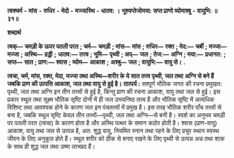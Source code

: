  **त्वक्चर्म** **-** **मांस** **-** **रुधिर** **-** **मेदो** **-** **मज्जास्थि** **-** **धातव: ।** **भूश्यप्तेजोमया: सप्त प्राणो व्योमाश्बु** **-** **वायुभि: ॥ ३१॥** 

**शब्दार्थ** 

**त्वक्—** **चमड़ी के ऊपर पतली परत** **; चर्म—** **चमड़ी** **; मांस—** **मांस** **; रुधिर—** **रक्त** **; मेद:—** **चर्बी** **; मज्जा—** **मज्जा** **; अस्थि—** **हड्डी** **;** **धातव:—** **तत्त्व** **; भूमि—** **पृथ्वी** **; अप्—** **जल** **; तेज:—** **अग्नि** **; मया:—** **प्रधानत:** **; सप्त—** **सात** **; प्राण:—** **श्वास** **; व्योम—** **आकाश** **;** **अश्बु—** **जल** **; वायुभि:—** **वायु से।** **.** 

**त्वचा, चर्म, मांस, रक्त, मेदा, मज्जा तथा अस्थि—शरीर के ये सात तत्त्व पृथ्वी, जल तथा** **अग्नि से बने हैं जबकि प्राण की उत्पत्ति आकाश, जल तथा वायु से हुई है।** **तात्पर्य :** सश्पूर्ण भौतिक जगत की रचना प्रमुखत: पृथ्वी, जल तथा अग्नि इन तीन तत्त्वों से हुई है, किन्तु प्राण की रचना आकाश, वायु तथा जल से हुई। इस प्रकार स्थूल तथा सूक्ष्म भौतिक सृष्टि दोनों में ही जल उभयनिष्ठ तत्त्व है और भौतिक सृष्टि में अत्यधिक विशिष्ट तथा आवश्यक होने के कारण जल इन पंचतत्त्वों में प्रमुख है। इस तरह भौतिक शरीर पाँच तत्त्वों से बना है, जबकि स्थूल सृष्टि केवल तीन तत्त्वों—पृथ्वी, जल तथा अग्नि—से बनी है। स्पर्श का अनुभव चमड़ी पर पतली परत (त्वचा) के कारण होता है और अस्थि पत्थर के समान कठोर होती है। श्वास (प्राण-वायु) आकाश, वायु तथा जल से उत्पन्न है, अत: शुद्ध वायु, नियमित स्नान तथा रहने के लिए प्रचुर स्थान स्वस्थ जीवन के लिए अनुकूल होते हैं। स्थूल शरीर को ठीक से बनाए रखने के लिए पृथ्वी से उत्पन्न अन्न तथा शाक के साथ ही शुद्ध जल तथा उष्मा लाभप्रद हैं। 